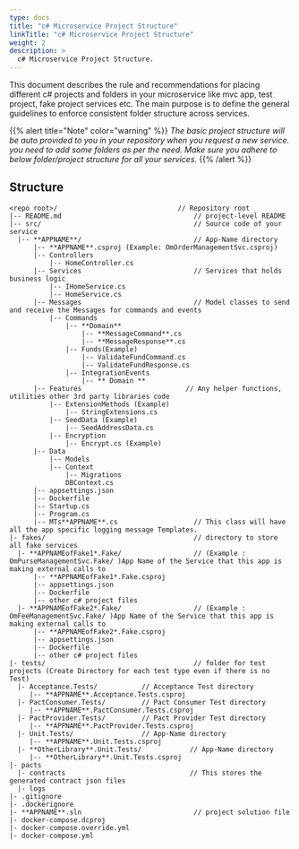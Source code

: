 ```yaml
---
type: docs
title: "c# Microservice Project Structure"
linkTitle: "c# Microservice Project Structure"
weight: 2
description: >
  c# Microservice Project Structure.
---
```


This document describes the rule and recommendations for placing different c# projects and folders in your microservice like mvc app, test project, fake project services etc. The main purpose is to define the general guidelines to enforce consistent folder structure across services.

{{% alert title="Note" color="warning" %}}
*The basic project structure will be auto provided to you in your repository when you request a new service. you need to add some folders as per the need. Make sure you adhere to below folder/project structure for all your services.*
{{% /alert %}}

## Structure

```
<repo root>/                              // Repository root
|-- README.md                                 // project-level README
|-- src/                                      // Source code of your service
  |-- **APPNAME**/                            // App-Name directory
      |-- **APPNAME**.csproj (Example: OmOrderManagementSvc.csproj)                 
      |-- Controllers                                               
          |-- HomeController.cs
      |-- Services                            // Services that holds business logic
          |-- IHomeService.cs
          |-- HomeService.cs
      |-- Messages                            // Model classes to send and receive the Messages for commands and events
          |-- Commands
              |-- **Domain**
                  |-- **MessageCommand**.cs
                  |-- **MessageResponse**.cs
              |-- Funds(Example)
                  |-- ValidateFundCommand.cs
                  |-- ValidateFundResponse.cs
              |-- IntegrationEvents
                  |-- ** Domain **
      |-- Features                          // Any helper functions, utilities other 3rd party libraries code 
          |-- ExtensionMethods (Example)
              |-- StringExtensions.cs
          |-- SeedData (Example)
              |-- SeedAddressData.cs
          |-- Encryption
              |-- Encrypt.cs (Example)
      |-- Data
          |-- Models
          |-- Context
              |-- Migrations
              DBContext.cs
      |-- appsettings.json
      |-- Dockerfile
      |-- Startup.cs
      |-- Program.cs
      |-- MTs**APPNAME**.cs                   // This class will have all the app specific logging message Templates.
|- fakes/                                     // directory to store all fake services
  |- **APPNAMEofFake1*.Fake/                  // (Example : OmPurseManagementSvc.Fake/ )App Name of the Service that this app is making external calls to
      |-- **APPNAMEofFake1*.Fake.csproj           
      |-- appsettings.json
      |-- Dockerfile
      |-- other c# project files
  |- **APPNAMEofFake2*.Fake/                  // (Example : OmFeeManagementSvc.Fake/ )App Name of the Service that this app is making external calls to
      |-- **APPNAMEofFake2*.Fake.csproj        
      |-- appsettings.json
      |-- Dockerfile
      |-- other c# project files
|- tests/                                     // folder for test projects (Create Directory for each test type even if there is no Test)
  |- Acceptance.Tests/           // Acceptance Test directory
     |-- **APPNAME**.Acceptance.Tests.csproj
  |- PactConsumer.Tests/         // Pact Consumer Test directory
     |-- **APPNAME**.PactConsumer.Tests.csproj 
  |- PactProvider.Tests/         // Pact Provider Test directory
     |-- **APPNAME**.PactProvider.Tests.csproj 
  |- Unit.Tests/                 // App-Name directory
     |-- **APPNAME**.Unit.Tests.csproj 
  |- **OtherLibrary**.Unit.Tests/            // App-Name directory
     |-- **OtherLibrary**.Unit.Tests.csproj   
|- pacts
  |- contracts                               // This stores the generated contract json files
  |- logs
|- .gitignore
|- .dockerignore
|- **APPNAME**.sln                            // project solution file
|- docker-compose.dcproj
|- docker-compose.override.yml
|- docker-compose.yml

```
